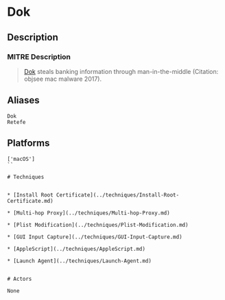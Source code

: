 
# Dok

## Description

### MITRE Description

> [Dok](https://attack.mitre.org/software/S0281) steals banking information through man-in-the-middle  (Citation: objsee mac malware 2017).

## Aliases

```
Dok
Retefe
```

## Platforms

```
['macOS']
``

# Techniques


* [Install Root Certificate](../techniques/Install-Root-Certificate.md)

* [Multi-hop Proxy](../techniques/Multi-hop-Proxy.md)
    
* [Plist Modification](../techniques/Plist-Modification.md)
    
* [GUI Input Capture](../techniques/GUI-Input-Capture.md)
    
* [AppleScript](../techniques/AppleScript.md)
    
* [Launch Agent](../techniques/Launch-Agent.md)
    

# Actors

None
